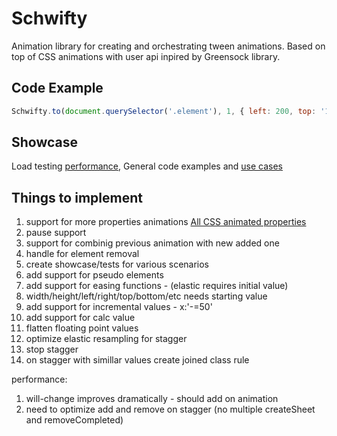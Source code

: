 # Schwifty

Animation library for creating and orchestrating tween animations. Based on top of CSS animations with user api inpired by Greensock library.

## Code Example

```javascript
Schwifty.to(document.querySelector('.element'), 1, { left: 200, top: '10%', ease: 'easeOutElastic', delay: 0});
```

## Showcase

Load testing [performance](https://jsfiddle.net/mityok/n2yf5ghd/), 
General code examples and [use cases](https://jsfiddle.net/mityok/8fz4qh0z/1/)

## Things to implement

  1. support for more properties animations [All CSS animated properties](https://developer.mozilla.org/en-US/docs/Web/CSS/CSS_animated_properties)
  2. pause support
  3. support for combinig previous animation with new added one
  4. handle for element removal
  5. create showcase/tests for various scenarios
  6. add support for pseudo elements
  7. add support for easing functions - (elastic requires initial value)
  8. width/height/left/right/top/bottom/etc needs starting value
  9. add support for incremental values - x:'-=50'
  10. add support for calc value
  11. flatten floating point values
  12. optimize elastic resampling for stagger
  13. stop stagger
  14. on stagger with simillar values create joined class rule 
  
  performance:
  
  1. will-change improves dramatically - should add on animation
  2. need to optimize add and remove on stagger (no multiple createSheet and removeCompleted)
  
